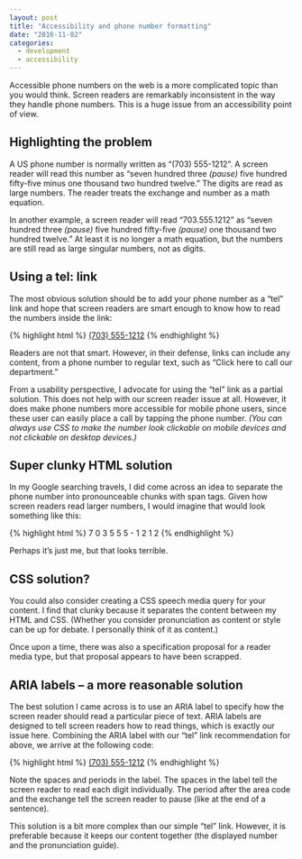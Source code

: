 ```yaml
---
layout: post
title: "Accessibility and phone number formatting"
date: "2016-11-02"
categories:
  - development
  - accessibility
---
```


Accessible phone numbers on the web is a more complicated topic than you would think.  Screen readers are remarkably inconsistent in the way they handle phone numbers.  This is a huge issue from an accessibility point of view.

<h2>Highlighting the problem</h2>

A US phone number is normally written as “(703) 555-1212”. A screen reader will read this number as “seven hundred three <em>(pause)</em> five hundred fifty-five minus one thousand two hundred twelve.” The digits are read as large numbers.  The reader treats the exchange and number as a math equation.

In another example, a screen reader will read “703.555.1212” as “seven hundred three <em>(pause)</em> five hundred fifty-five <em>(pause)</em> one thousand two hundred twelve.” At least it is no longer a math equation, but the numbers are still read as large singular numbers, not as digits.

<h2>Using a tel: link</h2>

The most obvious solution should be to add your phone number as a “tel” link and hope that screen readers are smart enough to know how to read the numbers inside the link:

{% highlight html %}
<a href="tel:7035551212">(703) 555-1212</a>
{% endhighlight %}

Readers are not that smart.  However, in their defense, links can include any content, from a phone number to regular text, such as “Click here to call our department.”

From a usability perspective, I advocate for using the “tel” link as a partial solution. This does not help with our screen reader issue at all.  However, it does make phone numbers more accessible for mobile phone users, since these user can easily place a call by tapping the phone number. <em>(You can always use CSS to make the number look clickable on mobile devices and not clickable on desktop devices.)</em>

<h2>Super clunky HTML solution</h2>

In my Google searching travels, I did come across an idea to separate the phone number into pronounceable chunks with span tags. Given how screen readers read larger numbers, I would imagine that would look something like this:

{% highlight html %}
<span>7</span> <span>0</span> <span>3</span> <span>5</span> <span>5</span> <span>5</span> - <span>1</span> <span>2</span> <span>1</span> <span>2</span>
{% endhighlight %}

Perhaps it’s just me, but that looks terrible.

<h2>CSS solution?</h2>

You could also consider creating a CSS speech media query for your content. I find that clunky because it separates the content between my HTML and CSS. (Whether you consider pronunciation as content or style can be up for debate. I personally think of it as content.)

Once upon a time, there was also a specification proposal for a reader media type, but that proposal appears to have been scrapped.

<h2>ARIA labels – a more reasonable solution</h2>

The best solution I came across is to use an ARIA label to specify how the screen reader should read a particular piece of text. ARIA labels are designed to tell screen readers how to read things, which is exactly our issue here. Combining the ARIA label with our “tel” link recommendation for above, we arrive at the following code:

{% highlight html %}
<a href="tel:7035551212" aria-label="7 0 3. 5 5 5. 1 2 1 2.">(703) 555-1212</a>
{% endhighlight %}

Note the spaces and periods in the label. The spaces in the label tell the screen reader to read each digit individually. The period after the area code and the exchange tell the screen reader to pause (like at the end of a sentence).

This solution is a bit more complex than our simple “tel” link. However, it is preferable because it keeps our content together (the displayed number and the pronunciation guide).
